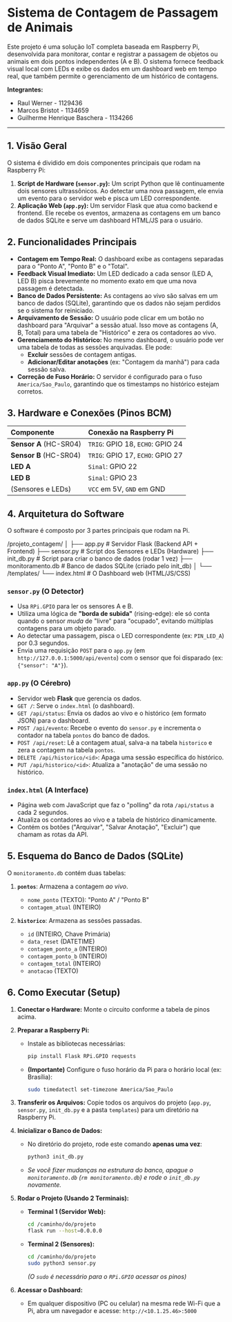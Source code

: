 # Sistema de Contagem de Passagem de Animais

Este projeto é uma solução IoT completa baseada em Raspberry Pi, desenvolvida para monitorar, contar e registrar a passagem de objetos ou animais em dois pontos independentes (A e B). O sistema fornece feedback visual local com LEDs e exibe os dados em um dashboard web em tempo real, que também permite o gerenciamento de um histórico de contagens.

**Integrantes:**
* Raul Werner - 1129436
* Marcos Bristot - 1134659
* Guilherme Henrique Baschera - 1134266

---

## 1. Visão Geral

O sistema é dividido em dois componentes principais que rodam na Raspberry Pi:

1.  **Script de Hardware (`sensor.py`):** Um script Python que lê continuamente dois sensores ultrassônicos. Ao detectar uma nova passagem, ele envia um evento para o servidor web e pisca um LED correspondente.
2.  **Aplicação Web (`app.py`):** Um servidor Flask que atua como backend e frontend. Ele recebe os eventos, armazena as contagens em um banco de dados SQLite e serve um dashboard HTML/JS para o usuário.

## 2. Funcionalidades Principais

* **Contagem em Tempo Real:** O dashboard exibe as contagens separadas para o "Ponto A", "Ponto B" e o "Total".
* **Feedback Visual Imediato:** Um LED dedicado a cada sensor (LED A, LED B) pisca brevemente no momento exato em que uma nova passagem é detectada.
* **Banco de Dados Persistente:** As contagens ao vivo são salvas em um banco de dados (SQLite), garantindo que os dados não sejam perdidos se o sistema for reiniciado.
* **Arquivamento de Sessão:** O usuário pode clicar em um botão no dashboard para "Arquivar" a sessão atual. Isso move as contagens (A, B, Total) para uma tabela de "Histórico" e zera os contadores ao vivo.
* **Gerenciamento do Histórico:** No mesmo dashboard, o usuário pode ver uma tabela de todas as sessões arquivadas. Ele pode:
    * **Excluir** sessões de contagem antigas.
    * **Adicionar/Editar anotações** (ex: "Contagem da manhã") para cada sessão salva.
* **Correção de Fuso Horário:** O servidor é configurado para o fuso `America/Sao_Paulo`, garantindo que os timestamps no histórico estejam corretos.

## 3. Hardware e Conexões (Pinos BCM)

| Componente | Conexão na Raspberry Pi |
| :--- | :--- |
| **Sensor A** (HC-SR04) | `TRIG`: GPIO 18, `ECHO`: GPIO 24 |
| **Sensor B** (HC-SR04) | `TRIG`: GPIO 17, `ECHO`: GPIO 27 |
| **LED A** | `Sinal`: GPIO 22 |
| **LED B** | `Sinal`: GPIO 23 |
| (Sensores e LEDs) | `VCC` em 5V, `GND` em GND |

## 4. Arquitetura do Software

O software é composto por 3 partes principais que rodam na Pi.

/projeto\_contagem/
│
├── app.py              \# Servidor Flask (Backend API + Frontend)
├── sensor.py           \# Script dos Sensores e LEDs (Hardware)
├── init\_db.py          \# Script para criar o banco de dados (rodar 1 vez)
├── monitoramento.db    \# Banco de dados SQLite (criado pelo init\_db)
│
└── /templates/
└── index.html      \# O Dashboard web (HTML/JS/CSS)


### `sensor.py` (O Detector)
* Usa `RPi.GPIO` para ler os sensores A e B.
* Utiliza uma lógica de **"borda de subida"** (rising-edge): ele só conta quando o sensor *muda* de "livre" para "ocupado", evitando múltiplas contagens para um objeto parado.
* Ao detectar uma passagem, pisca o LED correspondente (ex: `PIN_LED_A`) por 0.3 segundos.
* Envia uma requisição `POST` para o `app.py` (em `http://127.0.0.1:5000/api/evento`) com o sensor que foi disparado (ex: `{"sensor": "A"}`).

### `app.py` (O Cérebro)
* Servidor web **Flask** que gerencia os dados.
* `GET /`: Serve o `index.html` (o dashboard).
* `GET /api/status`: Envia os dados ao vivo e o histórico (em formato JSON) para o dashboard.
* `POST /api/evento`: Recebe o evento do `sensor.py` e incrementa o contador na tabela `pontos` do banco de dados.
* `POST /api/reset`: Lê a contagem atual, salva-a na tabela `historico` e zera a contagem na tabela `pontos`.
* `DELETE /api/historico/<id>`: Apaga uma sessão específica do histórico.
* `PUT /api/historico/<id>`: Atualiza a "anotação" de uma sessão no histórico.

### `index.html` (A Interface)
* Página web com JavaScript que faz o "polling" da rota `/api/status` a cada 2 segundos.
* Atualiza os contadores ao vivo e a tabela de histórico dinamicamente.
* Contém os botões ("Arquivar", "Salvar Anotação", "Excluir") que chamam as rotas da API.

## 5. Esquema do Banco de Dados (SQLite)

O `monitoramento.db` contém duas tabelas:

1.  **`pontos`**: Armazena a contagem *ao vivo*.
    * `nome_ponto` (TEXTO): "Ponto A" / "Ponto B"
    * `contagem_atual` (INTEIRO)

2.  **`historico`**: Armazena as sessões passadas.
    * `id` (INTEIRO, Chave Primária)
    * `data_reset` (DATETIME)
    * `contagem_ponto_a` (INTEIRO)
    * `contagem_ponto_b` (INTEIRO)
    * `contagem_total` (INTEIRO)
    * `anotacao` (TEXTO)

## 6. Como Executar (Setup)

1.  **Conectar o Hardware:** Monte o circuito conforme a tabela de pinos acima.

2.  **Preparar a Raspberry Pi:**
    * Instale as bibliotecas necessárias:
        ```bash
        pip install Flask RPi.GPIO requests
        ```
    * **(Importante)** Configure o fuso horário da Pi para o horário local (ex: Brasília):
        ```bash
        sudo timedatectl set-timezone America/Sao_Paulo
        ```

3.  **Transferir os Arquivos:** Copie todos os arquivos do projeto (`app.py`, `sensor.py`, `init_db.py` e a pasta `templates`) para um diretório na Raspberry Pi.

4.  **Inicializar o Banco de Dados:**
    * No diretório do projeto, rode este comando **apenas uma vez**:
        ```bash
        python3 init_db.py
        ```
    * *Se você fizer mudanças na estrutura do banco, apague o `monitoramento.db` (`rm monitoramento.db`) e rode o `init_db.py` novamente.*

5.  **Rodar o Projeto (Usando 2 Terminais):**

    * **Terminal 1 (Servidor Web):**
        ```bash
        cd /caminho/do/projeto
        flask run --host=0.0.0.0
        ```

    * **Terminal 2 (Sensores):**
        ```bash
        cd /caminho/do/projeto
        sudo python3 sensor.py
        ```
        *(O `sudo` é necessário para o `RPi.GPIO` acessar os pinos)*

6.  **Acessar o Dashboard:**
    * Em qualquer dispositivo (PC ou celular) na mesma rede Wi-Fi que a Pi, abra um navegador e acesse:
        `http://<10.1.25.46>:5000`
